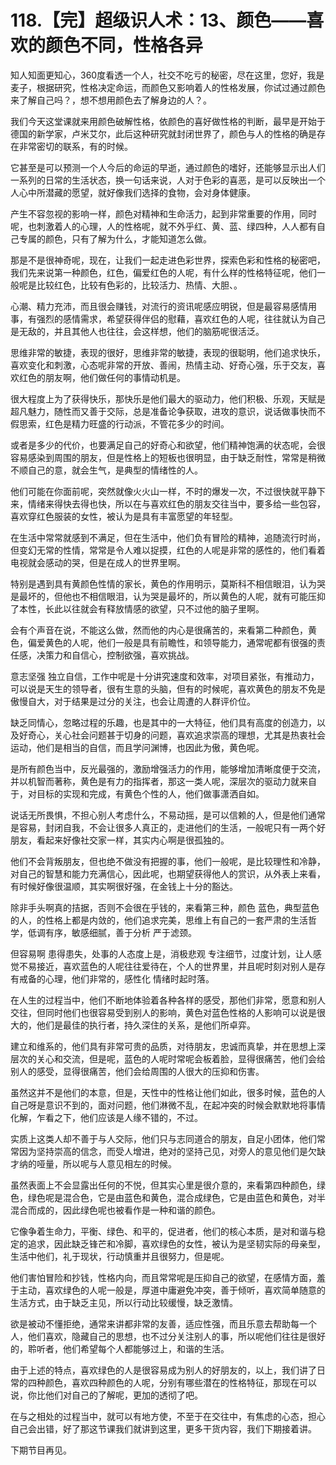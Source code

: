# 118.【完】超级识人术：13、颜色——喜欢的颜色不同，性格各异

知人知面更知心，360度看透一个人，社交不吃亏的秘密，尽在这里，您好，我是麦子，根据研究，性格决定命运，而颜色又影响着人的性格发展，你试过通过颜色来了解自己吗？，想不想用颜色去了解身边的人？。

我们今天这堂课就来用颜色破解性格，依颜色的喜好做性格的判断，最早是开始于德国的新学家，卢米艾尔，此后这种研究就封闭世界了，颜色与人的性格的确是存在非常密切的联系，有的时候。

它甚至是可以预测一个人今后的命运的早逝，通过颜色的嗜好，还能够显示出人们一系列的日常的生活状态，换一句话来说，人对于色彩的喜恶，是可以反映出一个人心中所潜藏的愿望，就好像我们选择的食物，会对身体健康。

产生不容忽视的影响一样，颜色对精神和生命活力，起到非常重要的作用，同时呢，也刺激着人的心理，人的性格呢，就不外乎红、黄、蓝、绿四种，人人都有自己专属的颜色，只有了解为什么，才能知道怎么做。

那是不是很神奇呢，现在，让我们一起走进色彩世界，探索色彩和性格的秘密吧，我们先来说第一种颜色，红色，偏爱红色的人呢，有什么样的性格特征呢，他们一般呢是比较红色，比较有色彩的，比较活力、热情、大胆、。

心潮、精力充沛，而且很会赚钱，对流行的资讯呢感应明锐，但是最容易感情用事，有强烈的感情需求，希望获得伴侣的慰藉，喜欢红色的人呢，往往就认为自己是无敌的，并且其他人也往往，会这样想，他们的脑筋呢很活泛。

思维非常的敏捷，表现的很好，思维非常的敏捷，表现的很聪明，他们追求快乐，喜欢变化和刺激，心态呢非常的开放、善闹，热情主动、好奇心强，乐于交友，喜欢红色的朋友啊，他们做任何的事情动机是。

很大程度上为了获得快乐，那快乐是他们最大的驱动力，他们积极、乐观，天赋是超凡魅力，随性而又善于交际，总是准备论争获取，进攻的意识，说话做事快而不假思索，红色是精力旺盛的行动派，不管花多少的时间。

或者是多少的代价，也要满足自己的好奇心和欲望，他们精神饱满的状态呢，会很容易感染到周围的朋友，但是性格上的短板也很明显，由于缺乏耐性，常常是稍微不顺自己的意，就会生气，是典型的情绪性的人。

他们可能在你面前呢，突然就像火火山一样，不时的爆发一次，不过很快就平静下来，情绪来得快去得也快，所以在与喜欢红色的朋友交往当中，要多给一些包容，喜欢穿红色服装的女性，被认为是具有丰富愿望的年轻型。

在生活中常常就感到不满足，但在生活中，他们负有冒险的精神，追随流行时尚，但变幻无常的性情，常常是令人难以捉摸，红色的人呢是非常的感性的，他们看着电视就会感动的哭，但是在成人的世界里啊。

特别是遇到具有黄颜色性情的家长，黄色的作用明示，莫斯科不相信眼泪，认为哭是最坏的，但他也不相信眼泪，认为哭是最坏的，所以黄色的人呢，就有可能压抑了本性，长此以往就会有释放情感的欲望，只不过他的脑子里啊。

会有个声音在说，不能这么做，然而他的内心是很痛苦的，来看第二种颜色，黄色，偏爱黄色的人呢，他们一般是具有前瞻性，和领导能力，通常呢都有很强的责任感，决策力和自信心，控制欲强，喜欢挑战。

意志坚强 独立自信，工作中呢是十分讲究速度和效率，对项目紧张，有推动力，可以说是天生的领导者，很有生意的头脑，但有的时候呢，喜欢黄色的朋友不免是傲慢自大，对于结果是过分的关注，也会让周遭的人群评价位。

缺乏同情心，忽略过程的乐趣，也是其中的一大特征，他们具有高度的创造力，以及好奇心，关心社会问题甚于切身的问题，喜欢追求崇高的理想，尤其是热衷社会运动，他们是相当的自信，而且学问渊博，也因此为傲，黄色呢。

是所有颜色当中，反光最强的，激励增强活力的作用，能够增加清晰度便于交流，并以机智而著称，黄色是有力的指挥者，那这一类人呢，深层次的驱动力就来自于，对目标的实现和完成，有黄色个性的人，他们做事潇洒自如。

说话无所畏惧，不担心别人考虑什么，不易动摇，是可以信赖的人，但是他们通常是容易，封闭自我，不会让很多人真正的，走进他们的生活，一般呢只有一两个好朋友，看起来好像社交家一样，其实内心啊是很孤独的。

他们不会背叛朋友，但也绝不做没有把握的事，他们一般呢，是比较理性和冷静，对自己的智慧和能力充满信心，因此呢，也期望获得他人的赏识，从外表上来看，有时候好像很温顺，其实啊很好强，在金钱上十分的豁达。

除非手头啊真的拮据，否则不会很在乎钱的，来看第三种，颜色 蓝色，典型蓝色的人，的性格上都是内敛的，他们追求完美，思维上有自己的一套严肃的生活哲学，低调有序，敏感细腻，善于分析 严于滤颈。

但容易啊 患得患失，处事的人态度上是，消极悲观 专注细节，过度计划，让人感觉不易接近，喜欢蓝色的人呢往往爱待在，个人的世界里，并且呢时刻对别人是存有戒备的心理，他们非常的，感性化 情绪时起时落。

在人生的过程当中，他们不断地体验着各种各样的感受，那他们非常，愿意和别人交往，但同时他们也很容易受到别人的影响，黄色对蓝色性格的人影响可以说是很大的，他们是最佳的执行者，持久深住的关系，是他们所卓弈。

建立和维系的，他们具有非常可贵的品质，对待朋友，忠诚而真挚，并在思想上深层次的关心和交流，但是呢，蓝色的人呢时常呢会板着脸，显得很痛苦，他们会给别人的感受，显得很痛苦，他们会给周围的人很大的压抑和伤害。

虽然这并不是他们的本意，但是，天性中的性格让他们如此，很多时候，蓝色的人自己呀是意识不到的，面对问题，他们淋微不乱，在起冲突的时候会默默地将事情化解，乍看之下，他们应该是人缘不错的，不过。

实质上这类人却不善于与人交际，他们只与志同道合的朋友，自足小团体，他们常常因为坚持崇高的信念，而受人增进，绝对的坚持己见，对旁人的意见他们是欠缺才纳的哑量，所以呢与人意见相左的时候。

虽然表面上不会显露出任何的不悦，但其实心里是很介意的，来看第四种颜色，绿色，绿色呢是混合色，它是由蓝色和黄色，混合成绿色，它是由蓝色和黄色，对半混合而成的，因此绿色呢也被看作是一种和谐的颜色。

它像争着生命力，平衡、绿色、和平的，促进者，他们的核心本质，是对和谐与稳定的追求，因此缺乏锋芒和冷脚，喜欢绿色的女性，被认为是坚韧实际的母亲型，生活中他们，礼于现状，行动慎重并且很努力，但是呢。

他们害怕冒险和抄钱，性格内向，而且常常呢是压抑自己的欲望，在感情方面，羞于主动，喜欢绿色的人呢一般是，厚道中庸避免冲突，善于倾听，喜欢简单随意的生活方式，由于缺乏主见，所以行动比较缓慢，缺乏激情。

欲是被动不懂拒绝，通常来讲都非常的友善，适应性强，而且乐意去帮助每一个人，他们喜欢，隐藏自己的思想，也不过分关注别人的事，所以呢他们往往是很好的，聆听者，他们希望每个人都能够过上，和谐的生活。

由于上述的特点，喜欢绿色的人是很容易成为别人的好朋友的，以上，我们讲了日常的四种颜色，喜欢四种颜色的人呢，分别有哪些潜在的性格特征，那现在可以说，你比他们对自己的了解呢，更加的透彻了吧。

在与之相处的过程当中，就可以有地方使，不至于在交往中，有焦虑的心态，担心自己会出错，好了那这节课我们就讲到这里，更多干货内容，我们下期接着讲。

下期节目再见。